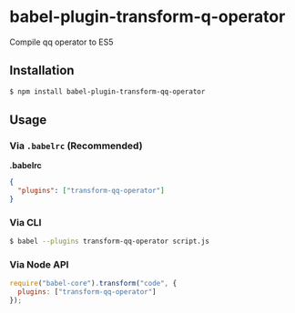 # babel-plugin-transform-q-operator

Compile qq operator to ES5

## Installation

```sh
$ npm install babel-plugin-transform-qq-operator
```

## Usage

### Via `.babelrc` (Recommended)

**.babelrc**

```json
{
  "plugins": ["transform-qq-operator"]
}
```

### Via CLI

```sh
$ babel --plugins transform-qq-operator script.js
```

### Via Node API

```javascript
require("babel-core").transform("code", {
  plugins: ["transform-qq-operator"]
});
```
